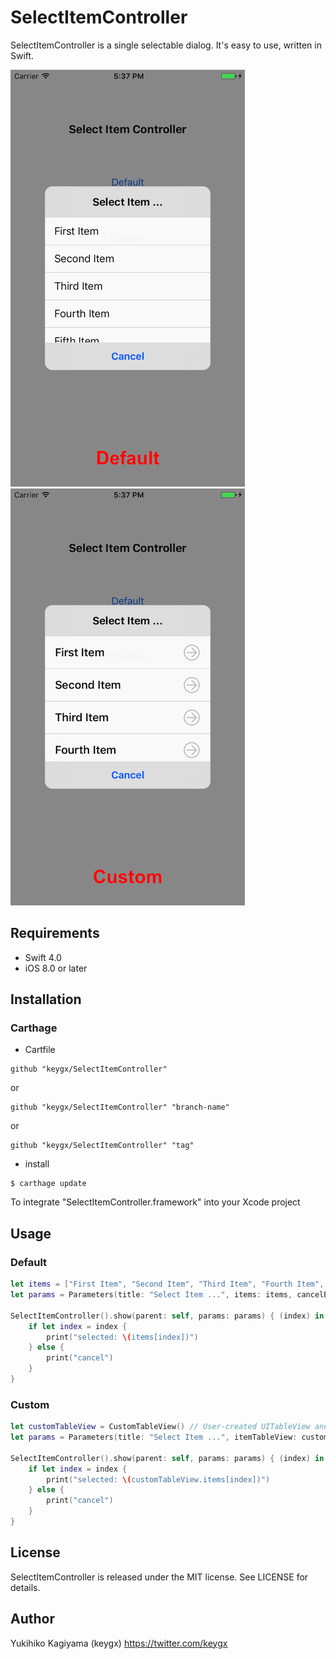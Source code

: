 # SelectItemController

SelectItemController is a single selectable dialog. It's easy to use, written in Swift.

![](images/screen02.png) ![](images/screen03.png)

## Requirements
- Swift 4.0
- iOS 8.0 or later


## Installation

### Carthage

* Cartfile

```Cartfile
github "keygx/SelectItemController"
```
or

```Cartfile
github "keygx/SelectItemController" "branch-name"
```
or

```Cartfile
github "keygx/SelectItemController" "tag"
```

* install

```
$ carthage update
```
To integrate "SelectItemController.framework" into your Xcode project


## Usage
### Default
```swift
let items = ["First Item", "Second Item", "Third Item", "Fourth Item", "Fifth Item"]
let params = Parameters(title: "Select Item ...", items: items, cancelButton: "Cancel")
    
SelectItemController().show(parent: self, params: params) { (index) in
    if let index = index {
        print("selected: \(items[index])")
    } else {
        print("cancel")
    }
}
```

### Custom
```swift
let customTableView = CustomTableView() // User-created UITableView and custom cell
let params = Parameters(title: "Select Item ...", itemTableView: customTableView, cancelButton: "Cancel")
    
SelectItemController().show(parent: self, params: params) { (index) in
    if let index = index {
        print("selected: \(customTableView.items[index])")
    } else {
        print("cancel")
    }
}
```


## License

SelectItemController is released under the MIT license. See LICENSE for details.


## Author

Yukihiko Kagiyama (keygx) <https://twitter.com/keygx>
